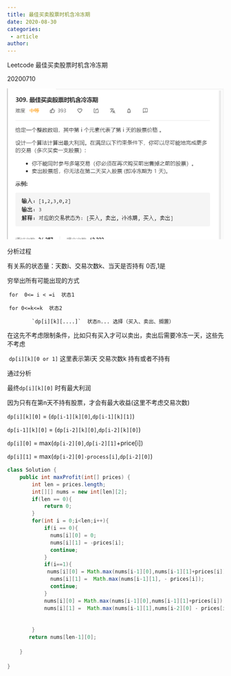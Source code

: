 ```yaml
---
title: 最佳买卖股票时机含冷冻期
date: 2020-08-30
categories:
 - article
author:
---
```

Leetcode 最佳买卖股票时机含冷冻期

20200710

![image-20200710103255791](../../images/image-20200710103255791.png)

分析过程

有关系的状态量：天数i、交易次数k、当天是否持有 0否,1是

穷举出所有可能出现的方式

​	`for  0<= i < =i  状态1`

​		`for 0<=k<=k  状态2`

 			`dp[i][k][....]`  状态n... 选择（买入、卖出、搁置）

在这先不考虑限制条件，比如只有买入才可以卖出，卖出后需要冷冻一天，这些先不考虑

​	`dp[i][k][0 or 1]` 这里表示第i天  交易次数k 持有或者不持有

通过分析

最终`dp[i][k][0]` 时有最大利润

因为只有在第n天不持有股票，才会有最大收益(这里不考虑交易次数)

`dp[i][k][0]` = (`dp[i-1][k][0]`,`dp[i-1][k][1]`)

`dp[i-1][k][0]` = (`dp[i-2][k][0]`,`dp[i-2][k][0]`)



`dp[i][0]` = max(`dp[i-2][0]`,`dp[i-2][1]`+price[i])

`dp[i][1]` = max(`dp[i-2][0]-process[i]`,`dp[i-2][0]`)







```java
class Solution {
    public int maxProfit(int[] prices) {
        int len = prices.length;
        int[][] nums = new int[len][2];
        if(len == 0){
            return 0;
        }
        for(int i = 0;i<len;i++){
            if(i == 0){
              nums[i][0] = 0;
              nums[i][1] = -prices[i]; 
              continue; 
            }
            if(i==1){
             nums[i][0] = Math.max(nums[i-1][0],nums[i-1][1]+prices[i]);
              nums[i][1] =  Math.max(nums[i-1][1], - prices[i]);  
              continue;
            }
            nums[i][0] = Math.max(nums[i-1][0],nums[i-1][1]+prices[i]);
            nums[i][1] =  Math.max(nums[i-1][1],nums[i-2][0] - prices[i]);
            
           
        }
       return nums[len-1][0];

    }

}
```


